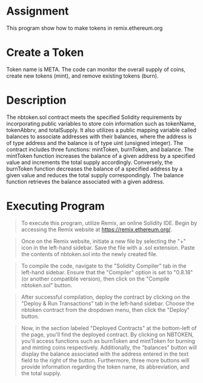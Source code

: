 # Assignment
This program show how to make tokens in remix.ethereum.org
# Create a Token
Token name is META.
The code can monitor the overall supply of coins, create new tokens (mint), and remove existing tokens (burn).
# Description
The nbtoken.sol contract meets the specified Solidity requirements by incorporating public variables to store coin information such as tokenName, tokenAbbrv, and totalSupply. It also utilizes a public mapping variable called balances to associate addresses with their balances, where the address is of type address and the balance is of type uint (unsigned integer). The contract includes three functions: mintToken, burnToken, and balance. The mintToken function increases the balance of a given address by a specified value and increments the total supply accordingly. Conversely, the burnToken function decreases the balance of a specified address by a given value and reduces the total supply correspondingly. The balance function retrieves the balance associated with a given address.
# Executing Program
> To execute this program, utilize Remix, an online Solidity IDE. Begin by accessing the Remix website at https://remix.ethereum.org/.

> Once on the Remix website, initiate a new file by selecting the "+" icon in the left-hand sidebar. Save the file with a .sol extension. Paste the contents of nbtoken.sol into the newly created file.

> To compile the code, navigate to the "Solidity Compiler" tab in the left-hand sidebar. Ensure that the "Compiler" option is set to "0.8.18" (or another compatible version), then click on the "Compile nbtoken.sol" button.

> After successful compilation, deploy the contract by clicking on the "Deploy & Run Transactions" tab in the left-hand sidebar. Choose the nbtoken contract from the dropdown menu, then click the "Deploy" button.

> Now, in the section labeled "Deployed Contracts" at the bottom-left of the page, you'll find the deployed contract. By clicking on NBTOKEN, you'll access functions such as burnToken and mintToken for burning and minting coins respectively. Additionally, the "balances" button will display the balance associated with the address entered in the text field to the right of the button. Furthermore, three more buttons will provide information regarding the token name, its abbreviation, and the total supply.

